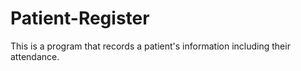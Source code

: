 # Patient-Register
This is a program that records a patient's information including their attendance.
